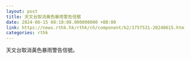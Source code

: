 ```yaml
---
layout: post
title: 天文台取消黃色暴雨警告信號
date: 2024-06-15 08:10:08.000000000 +08:00
link: https://news.rthk.hk/rthk/ch/component/k2/1757531-20240615.htm
categories: rthk
---
```


天文台取消黃色暴雨警告信號。
